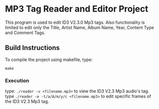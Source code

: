 # MP3 Tag Reader and Editor Project

This program is used to edit ID3 V2.3.0 Mp3 tags. Also functionality is limited to edit only the Title, Artist Name, Album Name, Year, Content Type and Comment Tags.

## Build Instructions
To compile the project using makefile, type:<br/> 

`make`

### Execution

type: `./reader -v <filename.mp3>` to view the ID3 V2.3 Mp3 audio's tag.<br/>
type `./reader -e -t/a/A/m/y/c <filename.mp3>` to edit specific frames of the ID3 V2.3 Mp3 tag.
